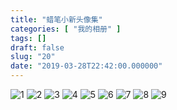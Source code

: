 ```yaml
---
title: "蜡笔小新头像集"
categories: [ "我的相册" ]
tags: []
draft: false
slug: "20"
date: "2019-03-28T22:42:00.000000"
---
```


<img src="images/1498427510.jpg" alt="1">
<img src="images/4290225155.jpg" alt="2">
<img src="images/653203305.jpg" alt="3">
<img src="images/781114375.jpg" alt="4">
<img src="images/1825916154.jpg" alt="5">
<img src="images/3222163587.jpg" alt="6">
<img src="images/4026576385.jpg" alt="7">
<img src="images/3520044864.jpg" alt="8">
<img src="images/4220580424.jpg" alt="9">

